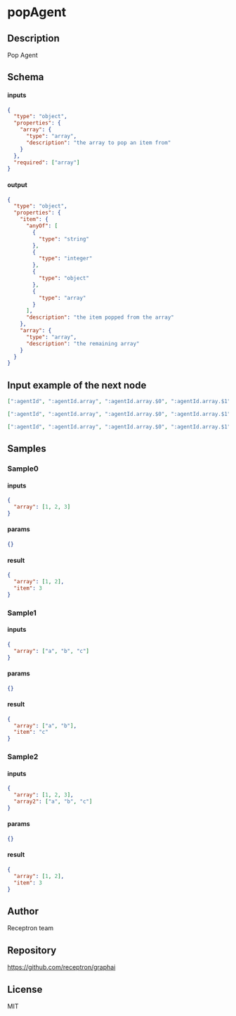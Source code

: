 # popAgent

## Description

Pop Agent

## Schema

#### inputs

```json
{
  "type": "object",
  "properties": {
    "array": {
      "type": "array",
      "description": "the array to pop an item from"
    }
  },
  "required": ["array"]
}
```

#### output

```json
{
  "type": "object",
  "properties": {
    "item": {
      "anyOf": [
        {
          "type": "string"
        },
        {
          "type": "integer"
        },
        {
          "type": "object"
        },
        {
          "type": "array"
        }
      ],
      "description": "the item popped from the array"
    },
    "array": {
      "type": "array",
      "description": "the remaining array"
    }
  }
}
```

## Input example of the next node

```json
[":agentId", ":agentId.array", ":agentId.array.$0", ":agentId.array.$1", ":agentId.item"]
```

```json
[":agentId", ":agentId.array", ":agentId.array.$0", ":agentId.array.$1", ":agentId.item"]
```

```json
[":agentId", ":agentId.array", ":agentId.array.$0", ":agentId.array.$1", ":agentId.item"]
```

## Samples

### Sample0

#### inputs

```json
{
  "array": [1, 2, 3]
}
```

#### params

```json
{}
```

#### result

```json
{
  "array": [1, 2],
  "item": 3
}
```

### Sample1

#### inputs

```json
{
  "array": ["a", "b", "c"]
}
```

#### params

```json
{}
```

#### result

```json
{
  "array": ["a", "b"],
  "item": "c"
}
```

### Sample2

#### inputs

```json
{
  "array": [1, 2, 3],
  "array2": ["a", "b", "c"]
}
```

#### params

```json
{}
```

#### result

```json
{
  "array": [1, 2],
  "item": 3
}
```

## Author

Receptron team

## Repository

https://github.com/receptron/graphai

## License

MIT
